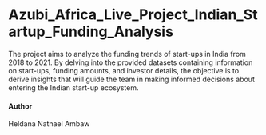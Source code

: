 # Azubi_Africa_Live_Project_Indian_Startup_Funding_Analysis
The project aims to analyze the funding trends of start-ups in India from 2018 to 2021. By delving into the provided datasets containing information on start-ups, funding amounts, and investor details, the objective is to derive insights that will guide the team in making informed decisions about entering the Indian start-up ecosystem.

#### Author
Heldana Natnael Ambaw
